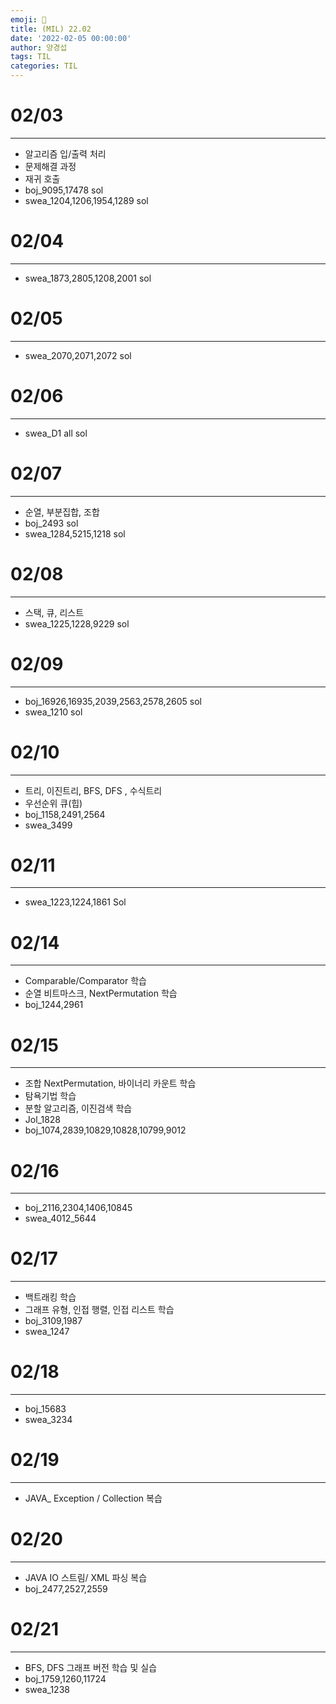```yaml
---
emoji: 🎀
title: (MIL) 22.02
date: '2022-02-05 00:00:00'
author: 양경섭
tags: TIL
categories: TIL
---
```


# 02/03

---

- 알고리즘 입/출력 처리
- 문제해결 과정
- 재귀 호출
- boj_9095,17478 sol
- swea_1204,1206,1954,1289 sol

# 02/04

---

- swea_1873,2805,1208,2001 sol

# 02/05

---

- swea_2070,2071,2072 sol

# 02/06
---

- swea_D1 all sol

# 02/07
---

- 순열, 부분집합, 조합
- boj_2493 sol
- swea_1284,5215,1218 sol

# 02/08
---

- 스택, 큐, 리스트
- swea_1225,1228,9229 sol

# 02/09
---

- boj_16926,16935,2039,2563,2578,2605 sol
- swea_1210 sol

# 02/10
---

- 트리, 이진트리, BFS, DFS , 수식트리
- 우선순위 큐(힙)
- boj_1158,2491,2564
- swea_3499

# 02/11
---

- swea_1223,1224,1861 Sol

# 02/14
---

- Comparable/Comparator 학습
- 순열 비트마스크, NextPermutation 학습
- boj_1244,2961

# 02/15
---

- 조합 NextPermutation, 바이너리 카운트 학습
- 탐욕기법 학습
- 분할 알고리즘, 이진검색 학습
- Jol_1828
- boj_1074,2839,10829,10828,10799,9012

# 02/16
---

- boj_2116,2304,1406,10845
- swea_4012_5644

# 02/17
---

- 백트래킹 학습
- 그래프 유형, 인접 행렬, 인접 리스트 학습
- boj_3109,1987
- swea_1247

# 02/18
---

- boj_15683
- swea_3234

# 02/19
---

- JAVA_ Exception / Collection 복습

# 02/20
---

- JAVA IO 스트림/ XML 파싱 복습
- boj_2477,2527,2559

# 02/21
---

- BFS, DFS 그래프 버전 학습 및 실습
- boj_1759,1260,11724
- swea_1238
